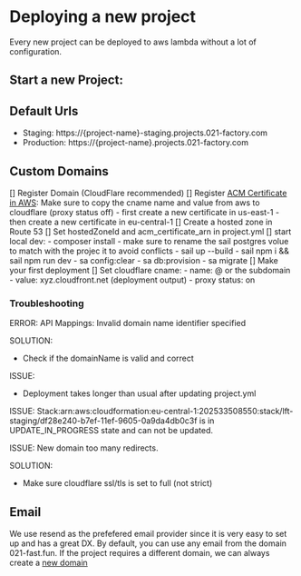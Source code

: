 
# Deploying a new project
Every new project can be deployed to aws lambda without a lot of configuration.

## Start a new Project:


## Default Urls
- Staging: https://{project-name}-staging.projects.021-factory.com
- Production: https://{project-name}.projects.021-factory.com
## Custom Domains
[] Register Domain (CloudFlare recommended)
[] Register [ACM Certificate in AWS](https://eu-central-1.console.aws.amazon.com/acm/home?region=us-east-1#/certificates/list): Make sure to copy the cname name and value from aws to cloudflare (proxy status off)
    - first create a new certificate in us-east-1
    - then create a new certificate in eu-central-1
[] Create a hosted zone in Route 53
[] Set hostedZoneId and acm_certificate_arn in project.yml
[] start local dev:
    - composer install
    - make sure to rename the sail postgres volue to match with the projec it to avoid conflicts
    - sail up --build
    - sail npm i && sail npm run dev
    - sa config:clear
    - sa db:provision
    - sa migrate
[] Make your first deployment
[] Set cloudflare cname:
    - name: @ or the subdomain
    - value: xyz.cloudfront.net (deployment output)
    - proxy status: on 


### Troubleshooting
ERROR:
API Mappings:
Invalid domain name identifier specified

SOLUTION:
- Check if the domainName is valid and correct

ISSUE:
- Deployment takes longer than usual after updating project.yml

ISSUE:
Stack:arn:aws:cloudformation:eu-central-1:202533508550:stack/lft-staging/df28e240-b7ef-11ef-9605-0a9da4db0c3f is in UPDATE_IN_PROGRESS state and can not be updated.

ISSUE:
New domain too many redirects.

SOLUTION:
- Make sure cloudflare ssl/tls is set to full (not strict)


## Email
We use resend as the prefefered email provider since it is very easy to set up and has a great DX.
By default, you can use any email from the domain 021-fast.fun. 
If the project requires a different domain, we can always create a [new domain](https://resend.com/domains)


